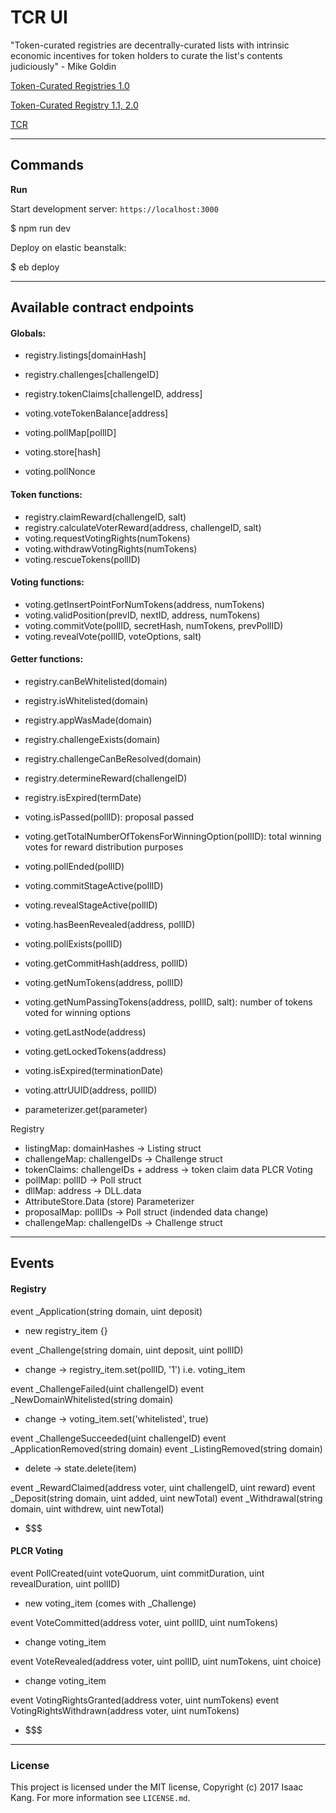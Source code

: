 TCR UI
======

"Token-curated registries are decentrally-curated lists with intrinsic economic incentives for token holders to curate the list's contents judiciously" - Mike Goldin

[Token-Curated Registries 1.0](https://medium.com/@ilovebagels/token-curated-registries-1-0-61a232f8dac7)

[Token-Curated Registry 1.1, 2.0](https://medium.com/@ilovebagels/token-curated-registries-1-1-2-0-tcrs-new-theory-and-dev-updates-34c9f079f33d)

[TCR](https://github.com/kangarang/tcr)

---

## Commands

**Run**

Start development server: `https://localhost:3000`

  $ npm run dev

Deploy on elastic beanstalk:

  $ eb deploy

---

## Available contract endpoints

#### Globals:
- registry.listings[domainHash]
- registry.challenges[challengeID]
- registry.tokenClaims[challengeID, address]

- voting.voteTokenBalance[address]
- voting.pollMap[pollID]
- voting.store[hash]
- voting.pollNonce

#### Token functions:
- registry.claimReward(challengeID, salt)
- registry.calculateVoterReward(address, challengeID, salt)
- voting.requestVotingRights(numTokens)
- voting.withdrawVotingRights(numTokens)
- voting.rescueTokens(pollID)

#### Voting functions:
- voting.getInsertPointForNumTokens(address, numTokens)
- voting.validPosition(prevID, nextID, address, numTokens)
- voting.commitVote(pollID, secretHash, numTokens, prevPollID)
- voting.revealVote(pollID, voteOptions, salt)

#### Getter functions:
- registry.canBeWhitelisted(domain)
- registry.isWhitelisted(domain)
- registry.appWasMade(domain)
- registry.challengeExists(domain)
- registry.challengeCanBeResolved(domain)
- registry.determineReward(challengeID)
- registry.isExpired(termDate)

- voting.isPassed(pollID): proposal passed
- voting.getTotalNumberOfTokensForWinningOption(pollID): total winning votes for reward distribution purposes
- voting.pollEnded(pollID)
- voting.commitStageActive(pollID)
- voting.revealStageActive(pollID)
- voting.hasBeenRevealed(address, pollID)
- voting.pollExists(pollID)
- voting.getCommitHash(address, pollID)
- voting.getNumTokens(address, pollID)
- voting.getNumPassingTokens(address, pollID, salt): number of tokens voted for winning options
- voting.getLastNode(address)
- voting.getLockedTokens(address)
- voting.isExpired(terminationDate)
- voting.attrUUID(address, pollID)

- parameterizer.get(parameter)

Registry
  - listingMap: domainHashes -> Listing struct
  - challengeMap: challengeIDs -> Challenge struct
  - tokenClaims: challengeIDs + address -> token claim data
PLCR Voting
  - pollMap: pollID -> Poll struct
  - dllMap: address -> DLL.data
  - AttributeStore.Data (store)
Parameterizer
  - proposalMap: pollIDs -> Poll struct (indended data change)
  - challengeMap: challengeIDs -> Challenge struct

---

## Events

#### Registry
event _Application(string domain, uint deposit)

  - new registry_item {}

event _Challenge(string domain, uint deposit, uint pollID)

  - change -> registry_item.set(pollID, '1') i.e. voting_item

event _ChallengeFailed(uint challengeID)
event _NewDomainWhitelisted(string domain)

  - change -> voting_item.set('whitelisted', true)

event _ChallengeSucceeded(uint challengeID)
event _ApplicationRemoved(string domain)
event _ListingRemoved(string domain)

  - delete -> state.delete(item)

event _RewardClaimed(address voter, uint challengeID, uint reward)
event _Deposit(string domain, uint added, uint newTotal)
event _Withdrawal(string domain, uint withdrew, uint newTotal)

  - $$$


#### PLCR Voting
event PollCreated(uint voteQuorum, uint commitDuration, uint revealDuration, uint pollID)

  - new voting_item (comes with _Challenge)

event VoteCommitted(address voter, uint pollID, uint numTokens)

  - change voting_item

event VoteRevealed(address voter, uint pollID, uint numTokens, uint choice)

  - change voting_item

event VotingRightsGranted(address voter, uint numTokens)
event VotingRightsWithdrawn(address voter, uint numTokens)

  - $$$

---

### License

This project is licensed under the MIT license, Copyright (c) 2017 Isaac Kang. For more information see `LICENSE.md`.